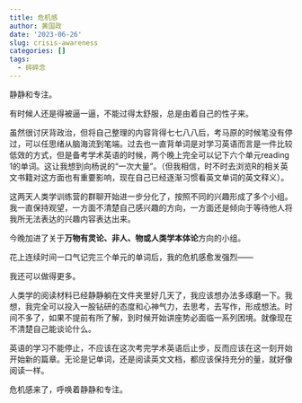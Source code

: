 ```yaml
---
title: 危机感
author: 黄国政
date: '2023-06-26'
slug: crisis-awareness
categories: []
tags:
  - 碎碎念
---
```


静静和专注。

<!--more-->

有时候人还是得被逼一逼，不能过得太舒服，总是由着自己的性子来。

虽然很讨厌背政治，但将自己整理的内容背得七七八八后，考马原的时候笔没有停过，可以任思绪从脑海流到笔端。过去也一直背单词是对学习英语而言是一件比较低效的方式，但是备考学术英语的时候，两个晚上完全可以记下六个单元reading 1的单词。这让我想到向杨说的“一次大量”。（但我相信，时不时去浏览R的相关英文书籍对这方面也有重要影响，现在自己已经逐渐习惯看英文单词的英文释义）。

这两天人类学训练营的群聊开始进一步分化了，按照不同的兴趣形成了多个小组。我一直保持观望，一方面不清楚自己感兴趣的方向，一方面还是倾向于等待他人将我所无法表达的兴趣内容表达出来。

今晚加进了关于**万物有灵论、非人、物或人类学本体论**方向的小组。

花上连续时间一口气记完三个单元的单词后，我的危机感愈发强烈——

我还可以做得更多。

人类学的阅读材料已经静静躺在文件夹里好几天了，我应该想办法多琢磨一下。我想，我完全可以投入一股钻研的态度和心神气力，去思考，去写作，形成想法。时间不多了，如果不提前有所了解，到时候开始讲座势必面临一系列困境。就像现在不清楚自己能谈论什么。

英语的学习不能停止，不应该在这次考完学术英语后止步，反而应该在这一刻开始开始新的篇章。无论是记单词，还是阅读英文文档，都应该保持充分的量，就好像阅读一样。

危机感来了，呼唤着静静和专注。